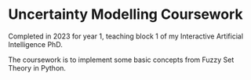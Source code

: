 # Uncertainty Modelling Coursework
Completed in 2023 for year 1, teaching block 1 of my Interactive Artificial Intelligence PhD. 

The coursework is to implement some basic concepts from Fuzzy Set Theory in Python. 